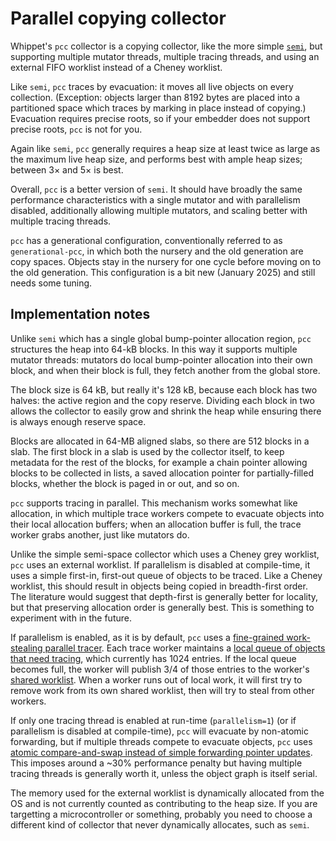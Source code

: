 # Parallel copying collector

Whippet's `pcc` collector is a copying collector, like the more simple
[`semi`](./collector-semi.md), but supporting multiple mutator threads,
multiple tracing threads, and using an external FIFO worklist instead of
a Cheney worklist.

Like `semi`, `pcc` traces by evacuation: it moves all live objects on
every collection.  (Exception:  objects larger than 8192 bytes are
placed into a partitioned space which traces by marking in place instead
of copying.)  Evacuation requires precise roots, so if your embedder
does not support precise roots, `pcc` is not for you.

Again like `semi`, `pcc` generally requires a heap size at least twice
as large as the maximum live heap size, and performs best with ample
heap sizes; between 3× and 5× is best.

Overall, `pcc` is a better version of `semi`.  It should have broadly
the same performance characteristics with a single mutator and with
parallelism disabled, additionally allowing multiple mutators, and
scaling better with multiple tracing threads.

`pcc` has a generational configuration, conventionally referred to as
`generational-pcc`, in which both the nursery and the old generation are
copy spaces.  Objects stay in the nursery for one cycle before moving on
to the old generation.  This configuration is a bit new (January 2025)
and still needs some tuning.

## Implementation notes

Unlike `semi` which has a single global bump-pointer allocation region,
`pcc` structures the heap into 64-kB blocks.  In this way it supports
multiple mutator threads: mutators do local bump-pointer allocation into
their own block, and when their block is full, they fetch another from
the global store.

The block size is 64 kB, but really it's 128 kB, because each block has
two halves: the active region and the copy reserve.  Dividing each block
in two allows the collector to easily grow and shrink the heap while
ensuring there is always enough reserve space.

Blocks are allocated in 64-MB aligned slabs, so there are 512 blocks in
a slab.  The first block in a slab is used by the collector itself, to
keep metadata for the rest of the blocks, for example a chain pointer
allowing blocks to be collected in lists, a saved allocation pointer for
partially-filled blocks, whether the block is paged in or out, and so
on.

`pcc` supports tracing in parallel.  This mechanism works somewhat like
allocation, in which multiple trace workers compete to evacuate objects
into their local allocation buffers; when an allocation buffer is full,
the trace worker grabs another, just like mutators do.

Unlike the simple semi-space collector which uses a Cheney grey
worklist, `pcc` uses an external worklist.  If parallelism is disabled
at compile-time, it uses a simple first-in, first-out queue of objects
to be traced.  Like a Cheney worklist, this should result in objects
being copied in breadth-first order.  The literature would suggest that
depth-first is generally better for locality, but that preserving
allocation order is generally best.  This is something to experiment
with in the future.

If parallelism is enabled, as it is by default, `pcc` uses a
[fine-grained work-stealing parallel tracer](../src/parallel-tracer.h).
Each trace worker maintains a [local queue of objects that need
tracing](../src/local-worklist.h), which currently has 1024 entries.  If
the local queue becomes full, the worker will publish 3/4 of those
entries to the worker's [shared worklist](../src/shared-worklist.h).
When a worker runs out of local work, it will first try to remove work
from its own shared worklist, then will try to steal from other workers.

If only one tracing thread is enabled at run-time (`parallelism=1`) (or
if parallelism is disabled at compile-time), `pcc` will evacuate by
non-atomic forwarding, but if multiple threads compete to evacuate
objects, `pcc` uses [atomic compare-and-swap instead of simple
forwarding pointer updates](./manual.md#forwarding-objects).  This
imposes around a ~30% performance penalty but having multiple tracing
threads is generally worth it, unless the object graph is itself serial.

The memory used for the external worklist is dynamically allocated from
the OS and is not currently counted as contributing to the heap size.
If you are targetting a microcontroller or something, probably you need
to choose a different kind of collector that never dynamically
allocates, such as `semi`.
